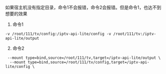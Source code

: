 如果宿主机没有指定目录，命令1不会报错，命令2会报错。但是命令1，也达不到想要的效果
1. 命令1
```shell
-v /root/111/tv/config:/iptv-api-lite/config -v /root/111/tv:/iptv-api-lite/output
```
2. 命令2
```shell
 --mount type=bind,source=/root/111/tv,target=/iptv-api-lite/output \
  --mount type=bind,source=/root/111/tv/config,target=/iptv-api-lite/config \
```